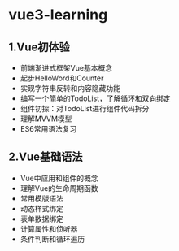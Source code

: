 # vue3-learning

## 1.Vue初体验

- 前端渐进式框架Vue基本概念
- 起步HelloWord和Counter
- 实现字符串反转和内容隐藏功能
- 编写一个简单的TodoList，了解循环和双向绑定
- 组件初探：对TodoList进行组件代码拆分
- 理解MVVM模型
- ES6常用语法复习

## 2.Vue基础语法

- Vue中应用和组件的概念
- 理解Vue的生命周期函数
- 常用模版语法
- 动态样式绑定
- 表单数据绑定
- 计算属性和侦听器
- 条件判断和循环遍历

